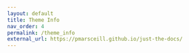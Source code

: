 ```yaml
---
layout: default
title: Theme Info
nav_order: 4
permalink: /theme_info
external_url: https://pmarsceill.github.io/just-the-docs/
---
```


